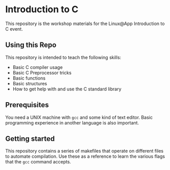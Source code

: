 # Introduction to C

This repository is the workshop materials for the Linux@App Introduction to C
event.

## Using this Repo

This repository is intended to teach the following skills:

* Basic C compiler usage
* Basic C Preprocessor tricks
* Basic functions
* Basic structures
* How to get help with and use the C standard library

## Prerequisites

You need a UNIX machine with `gcc` and some kind of text editor. Basic programming
experience in another language is also important.

## Getting started

This repository contains a series of makefiles that operate on different files to
automate compilation. Use these as a reference to learn the various flags that the
`gcc` command accepts.

